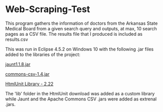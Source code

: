 # Web-Scraping-Test
This program gathers the information of doctors from the Arkansas State Medical Board from a given search query and outputs, at max, 10 search pages as a CSV file. The results file that I produced is included as results.csv

This was run in Eclipse 4.5.2 on Windows 10 with the following .jar files added to the libraries of the project:

[jaunt1.1.8.jar](http://jaunt-api.com/download.htm)

[commons-csv-1.4.jar](https://commons.apache.org/proper/commons-csv/download_csv.cgi)

[HtmlUnit Library - 2.22](https://sourceforge.net/projects/htmlunit/files/htmlunit/)

The 'lib' folder in the HtmlUnit download was added as a custom library while Jaunt and the Apache Commons CSV .jars were added as extrenal .jars.
